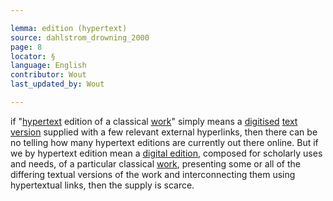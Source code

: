```yaml
---

lemma: edition (hypertext)
source: dahlstrom_drowning_2000
page: 8
locator: §
language: English
contributor: Wout
last_updated_by: Wout

---
```


if "[hypertext](hypertext.html) edition of a classical [work](work.html)" simply means a [digitised](digitization.html) [text](text.html) [version](version.html) supplied with a few relevant external hyperlinks, then there can be no telling how many hypertext editions are currently out there online. But if we by hypertext edition mean a [digital edition](editionDigital.html), composed for scholarly uses and needs, of a particular classical [work](work.html), presenting some or all of the differing textual versions of the work and interconnecting them using hypertextual links, then the supply is scarce.
